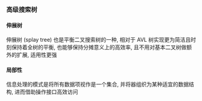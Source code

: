 ### 高级搜索树
#### 伸展树
伸展树 (splay tree) 也是平衡二叉搜索树的一种, 相对于 AVL 树实现更为简洁且时刻保持着全树的平衡, 也能够保持分摊意义上的高效率, 且不用对基本二叉树做额外的扩展, 适用性更强
#### 局部性
信息处理的模式是将所有数据项视作是一个集合, 并将器组织为某种适宜的数据结构, 进而借助操作接口高效访问
